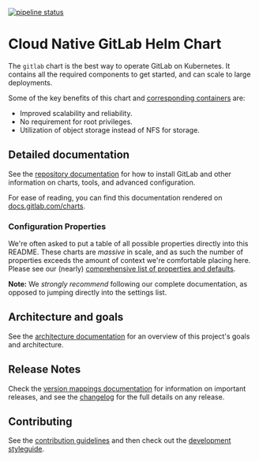 [![pipeline status](https://gitlab.com/gitlab-org/charts/gitlab/badges/master/pipeline.svg)](https://gitlab.com/gitlab-org/charts/gitlab/pipelines)

# Cloud Native GitLab Helm Chart

The `gitlab` chart is the best way to operate GitLab on Kubernetes. It contains
all the required components to get started, and can scale to large deployments.

Some of the key benefits of this chart and [corresponding containers](https://gitlab.com/gitlab-org/build/CNG) are:

- Improved scalability and reliability.
- No requirement for root privileges.
- Utilization of object storage instead of NFS for storage.

## Detailed documentation

See the [repository documentation](doc/_index.md) for how to install GitLab and
other information on charts, tools, and advanced configuration.

For ease of reading, you can find this documentation rendered on
[docs.gitlab.com/charts](https://docs.gitlab.com/charts).

### Configuration Properties

We're often asked to put a table of all possible properties directly into this README.
These charts are _massive_ in scale, and as such the number of properties exceeds
the amount of context we're comfortable placing here. Please see our (nearly)
[comprehensive list of properties and defaults](doc/installation/command-line-options.md).

**Note:** We _strongly recommend_ following our complete documentation, as opposed to
jumping directly into the settings list.

## Architecture and goals

See the [architecture documentation](doc/architecture/_index.md) for an overview
of this project's goals and architecture.

## Release Notes

Check the [version mappings documentation](doc/installation/version_mappings.md) for information on important releases,
and see the [changelog](CHANGELOG.md) for the full details on any release.

## Contributing

See the [contribution guidelines](CONTRIBUTING.md) and then check out the
[development styleguide](doc/development/_index.md).
